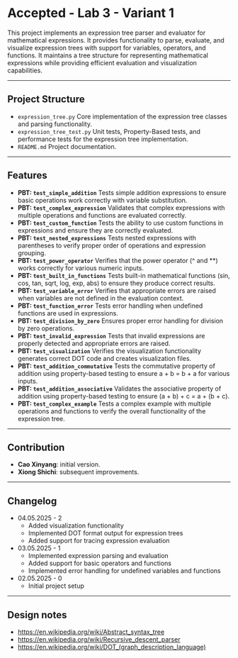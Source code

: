 # Accepted - Lab 3 - Variant 1

This project implements an expression tree parser and evaluator for mathematical expressions.
It provides functionality to parse, evaluate, and visualize expression trees with support for
variables, operators, and functions.
It maintains a tree structure for representing mathematical expressions
while providing efficient evaluation and visualization capabilities.

---

## Project Structure

- `expression_tree.py`
  Core implementation
  of the expression tree classes and parsing functionality.
- `expression_tree_test.py`
  Unit tests, Property-Based tests, and performance tests
  for the expression tree implementation.
- `README.md`
  Project documentation.

---

## Features

- **PBT: `test_simple_addition`**
  Tests simple addition expressions to ensure basic operations work correctly
  with variable substitution.
- **PBT: `test_complex_expression`**
  Validates that complex expressions with multiple operations and functions
  are evaluated correctly.
- **PBT: `test_custom_function`**
  Tests the ability to use custom functions in expressions
  and ensure they are correctly evaluated.
- **PBT: `test_nested_expressions`**
  Tests nested expressions with parentheses to verify proper order of operations
  and expression grouping.
- **PBT: `test_power_operator`**
  Verifies that the power operator (^ and **) works correctly
  for various numeric inputs.
- **PBT: `test_built_in_functions`**
  Tests built-in mathematical functions (sin, cos, tan, sqrt, log, exp, abs)
  to ensure they produce correct results.
- **PBT: `test_variable_error`**
  Verifies that appropriate errors are raised when variables
  are not defined in the evaluation context.
- **PBT: `test_function_error`**
  Tests error handling when undefined functions are used
  in expressions.
- **PBT: `test_division_by_zero`**
  Ensures proper error handling for division by zero
  operations.
- **PBT: `test_invalid_expression`**
  Tests that invalid expressions are properly detected
  and appropriate errors are raised.
- **PBT: `test_visualization`**
  Verifies the visualization functionality generates correct DOT code
  and creates visualization files.
- **PBT: `test_addition_commutative`**
  Tests the commutative property of addition using property-based testing
  to ensure a + b = b + a for various inputs.
- **PBT: `test_addition_associative`**
  Validates the associative property of addition using property-based testing
  to ensure (a + b) + c = a + (b + c).
- **PBT: `test_complex_example`**
  Tests a complex example with multiple operations and functions
  to verify the overall functionality of the expression tree.

---

## Contribution

- **Cao Xinyang**: initial version.
- **Xiong Shichi**: subsequent improvements.

---

## Changelog

- 04.05.2025 - 2  
   - Added visualization functionality
   - Implemented DOT format output for expression trees
   - Added support for tracing expression evaluation
- 03.05.2025 - 1  
   - Implemented expression parsing and evaluation
   - Added support for basic operators and functions
   - Implemented error handling for undefined variables and functions
- 02.05.2025 - 0  
   - Initial project setup

---

## Design notes

- <https://en.wikipedia.org/wiki/Abstract_syntax_tree>
- <https://en.wikipedia.org/wiki/Recursive_descent_parser>
- <https://en.wikipedia.org/wiki/DOT_(graph_description_language)>

